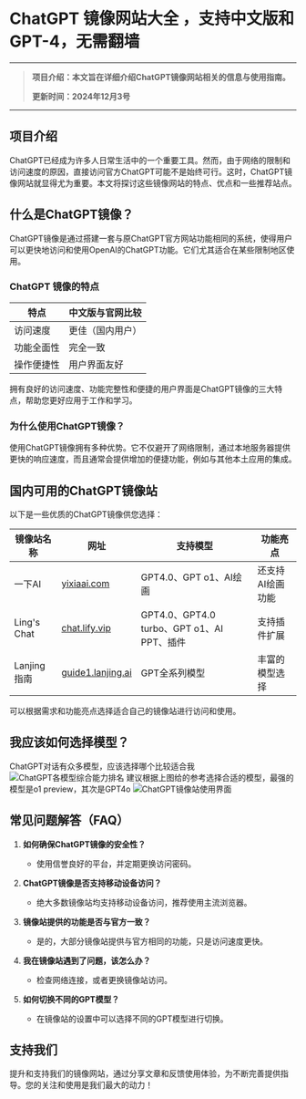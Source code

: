 # ChatGPT 镜像网站大全 ，支持中文版和 GPT-4，无需翻墙
---
>**项目介绍：本文旨在详细介绍ChatGPT镜像网站相关的信息与使用指南。**
>
>**更新时间：2024年12月3号**

---

## 项目介绍

ChatGPT已经成为许多人日常生活中的一个重要工具。然而，由于网络的限制和访问速度的原因，直接访问官方ChatGPT可能不是始终可行。这时，ChatGPT镜像网站就显得尤为重要。本文将探讨这些镜像网站的特点、优点和一些推荐站点。

## 什么是ChatGPT镜像？

ChatGPT镜像是通过搭建一套与原ChatGPT官方网站功能相同的系统，使得用户可以更快地访问和使用OpenAI的ChatGPT功能。它们尤其适合在某些限制地区使用。

### ChatGPT 镜像的特点 

| 特点         | 中文版与官网比较 |
|--------------|----------------|
| 访问速度     | 更佳（国内用户）|
| 功能全面性   | 完全一致       |
| 操作便捷性   | 用户界面友好    |

拥有良好的访问速度、功能完整性和便捷的用户界面是ChatGPT镜像的三大特点，帮助您更好应用于工作和学习。

### 为什么使用ChatGPT镜像？

使用ChatGPT镜像拥有多种优势。它不仅避开了网络限制，通过本地服务器提供更快的响应速度，而且通常会提供增加的便捷功能，例如与其他本土应用的集成。

## 国内可用的ChatGPT镜像站

以下是一些优质的ChatGPT镜像供您选择：

| 镜像站名称      | 网址                         | 支持模型   | 功能亮点           |
|-----------------|-----------------------------|------------|--------------------|
| 一下AI         | [yixiaai.com](https://www.yixiaai.com) | GPT4.0、GPT o1、AI绘画 | 还支持AI绘画功能  |
| Ling's Chat    | [chat.lify.vip](https://chat.lify.vip) | GPT4.0、GPT4.0 turbo、GPT o1、AI PPT、插件 | 支持插件扩展     |
| Lanjing指南    | [guide1.lanjing.ai](https://guide1.lanjing.ai) | GPT全系列模型 | 丰富的模型选择    |

可以根据需求和功能亮点选择适合自己的镜像站进行访问和使用。

## 我应该如何选择模型？
ChatGPT对话有众多模型，应该选择哪个比较适合我
![ChatGPT各模型综合能力排名](https://github.com/user-attachments/assets/488674f8-2968-4256-b1b5-16e4199865a2)
建议根据上图给的参考选择合适的模型，最强的模型是o1 preview，其次是GPT4o
![ChatGPT镜像站使用界面](https://github.com/user-attachments/assets/70d2a1b1-e3c8-4904-b7e1-2b657222fde9)


## 常见问题解答（FAQ）

1. **如何确保ChatGPT镜像的安全性？**
   - 使用信誉良好的平台，并定期更换访问密码。

2. **ChatGPT镜像是否支持移动设备访问？**
   - 绝大多数镜像站均支持移动设备访问，推荐使用主流浏览器。

3. **镜像站提供的功能是否与官方一致？**
   - 是的，大部分镜像站提供与官方相同的功能，只是访问速度更快。

4. **我在镜像站遇到了问题，该怎么办？**
   - 检查网络连接，或者更换镜像站访问。

5. **如何切换不同的GPT模型？**
   - 在镜像站的设置中可以选择不同的GPT模型进行切换。

## 支持我们

提升和支持我们的镜像网站，通过分享文章和反馈使用体验，为不断完善提供指导。您的关注和使用是我们最大的动力！

